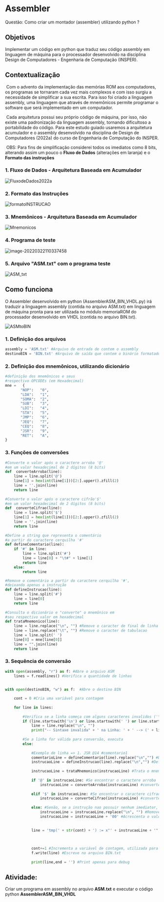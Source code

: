 # Assembler

Questão: Como criar um montador (assembler) utilizando python ?

## Objetivos

Implementar um código em python que traduz seu código assembly em linguagem de máquina para o processador desenvolvido na disciplina Design de Computadores - Engenharia de Computação (INSPER).

## Contextualização

​	Com o advento da implementação das memórias ROM aos computadores, os programas se tornaram cada vez mais complexos e com isso surgiu a necessidade de simplificar a sua escrita. Para isso foi criado a linguagem assembly, uma linguagem que através de mnemônicos permite programar o software que será implementado em um computador.

​	Cada arquitetura possui seu próprio código de máquina, por isso, não existe uma padronização da linguagem assembly, tornando dificultoso a portabilidade do código. Para este estudo guiado usaremos a arquitetura acumulador e o assembly desenvolvido na disciplina de Design de Computadores (2022a) do curso de Engenharia de Computação do INSPER.

​	OBS: Para fins de simplificação considerei todos os imediatos como 8  bits, alterando assim um pouco o **Fluxo de Dados** (alterações em laranja) e o **Formato das instruções**



### 1. Fluxo de Dados - Arquitetura Baseada em Acumulador



![FluxodeDados2022a](imgs/FluxodeDados2022a.svg)



### 2. Formato das Instruções

![formatoINSTRUCAO](imgs/formatoINSTRUCAO.svg)



### 3. Mnemônicos - Arquitetura Baseada em Acumulador

![Mnemonicos](imgs/Mnemonicos.png)



### 4. Programa de teste



![image-20220322110337458](imgs/ProgramaTeste.png)



### 5. Arquivo "ASM.txt" com o programa teste

![ASM_txt](imgs/ASM_txt.png)



## Como funciona

O Assembler desenvolvido em python (AssemblerASM_BIN_VHDL.py) irá traduzir a linguagem assembly (contida no arquivo ASM.txt) em linguagem de máquina pronta para ser utilizada no módulo memoriaROM do processador desenvolvido em VHDL (contida no arquivo BIN.txt).



![ASMtoBIN](imgs/ASMtoBIN.svg)



### 1. Definição dos arquivos

```python
assembly = 'ASM.txt' #Arquivo de entrada de contem o assembly
destinoBIN = 'BIN.txt' #Arquivo de saída que contem o binário formatado para VHDL
```



### 2. Definição dos mnemônicos, utilizando dicionário

```python
#definição dos mnemônicos e seus
#respectivo OPCODEs (em Hexadecimal)
mne =	{ 
       "NOP":   "0",
       "LDA":   "1",
       "SOMA":  "2",
       "SUB":   "3",
       "LDI":   "4",
       "STA":   "5",
       "JMP":   "6",
       "JEQ":   "7",
       "CEQ":   "8",
       "JSR":   "9",
       "RET":   "A",
}
```

### 3. Funções de conversões

```python
#Converte o valor após o caractere arroba '@'
#em um valor hexadecimal de 2 dígitos (8 bits)
def  converteArroba(line):
    line = line.split('@')
    line[1] = hex(int(line[1]))[2:].upper().zfill(2)
    line = ''.join(line)
    return line
 
#Converte o valor após o caractere cifrão'$'
#em um valor hexadecimal de 2 dígitos (8 bits) 
def  converteCifrao(line):
    line = line.split('$')
    line[1] = hex(int(line[1]))[2:].upper().zfill(2)
    line = ''.join(line)
    return line
        
#Define a string que representa o comentário
#a partir do caractere cerquilha '#'
def defineComentario(line):
    if '#' in line:
        line = line.split('#')
        line = line[0] + "\t#" + line[1]
        return line
    else:
        return line

#Remove o comentário a partir do caractere cerquilha '#',
#deixando apenas a instrução
def defineInstrucao(line):
    line = line.split('#')
    line = line[0]
    return line
    
#Consulta o dicionário e "converte" o mnemônico em
#seu respectivo valor em hexadecimal
def trataMnemonico(line):
    line = line.replace("\n", "") #Remove o caracter de final de linha
    line = line.replace("\t", "") #Remove o caracter de tabulacao
    line = line.split(' ')
    line[0] = mne[line[0]]
    line = "".join(line)
    return line
```

### 3. Sequência de conversão

```python
with open(assembly, "r") as f: #Abre o arquivo ASM
    lines = f.readlines() #Verifica a quantidade de linhas
    
    
with open(destinoBIN, "w") as f:  #Abre o destino BIN

    cont = 0 #Cria uma variável para contagem
    
    for line in lines:        
        
        #Verifica se a linha começa com alguns caracteres invalidos ('\n' ou ' ' ou '#')
        if (line.startswith('\n') or line.startswith(' ') or line.startswith('#')):
            line = line.replace("\n", "")
            print("-- Sintaxe invalida" + ' na Linha: ' + ' --> (' + line + ')') #Print apenas para debug
        
        #Se a linha for válida para conversão, executa
        else:
            
            #Exemplo de linha => 1. JSR @14 #comentario1
            comentarioLine = defineComentario(line).replace("\n","") #Define o comentário da linha. Ex: #comentario1
            instrucaoLine = defineInstrucao(line).replace("\n","") #Define a instrução. Ex: JSR @14
            
            instrucaoLine = trataMnemonico(instrucaoLine) #Trata o mnemonico. Ex(JSR @14): x"9" @14
                  
            if '@' in instrucaoLine: #Se encontrar o caractere arroba '@' 
                instrucaoLine = converteArroba(instrucaoLine) #converte o número após o caractere Ex(JSR @14): x"9" x"0E"
                    
            elif '$' in instrucaoLine: #Se encontrar o caractere cifrao '$' 
                instrucaoLine = converteCifrao(instrucaoLine) #converte o número após o caractere Ex(LDI $5): x"4" x"05"
                
            else: #Senão, se a instrução nao possuir nenhum imediator, ou seja, nao conter '@' ou '$'
                instrucaoLine = instrucaoLine.replace("\n", "") #Remove a quebra de linha
                instrucaoLine = instrucaoLine + '00' #Acrescenta o valor x"00". Ex(RET): x"A" x"00"
                
            
            line = 'tmp(' + str(cont) + ') := x"' + instrucaoLine + '";\t-- ' + comentarioLine + '\n'  #Formata para o arquivo BIN
                                                                                                       #Entrada => 1. JSR @14 #comentario1
                                                                                                       #Saída =>   1. tmp(0) := x"90E";	-- JSR @14 	#comentario1
                                        
            cont+=1 #Incrementa a variável de contagem, utilizada para incrementar as posições de memória no VHDL
            f.write(line) #Escreve no arquivo BIN.txt
            
            print(line,end = '') #Print apenas para debug
```

## Atividade:

Criar um programa em assembly no arquivo **ASM.txt** e executar o código python  **AssemblerASM_BIN_VHDL**

